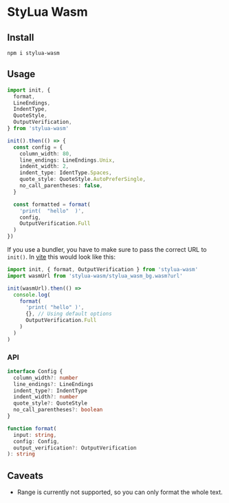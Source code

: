 # StyLua Wasm

## Install

```
npm i stylua-wasm
```

## Usage

```ts
import init, {
  format,
  LineEndings,
  IndentType,
  QuoteStyle,
  OutputVerification,
} from 'stylua-wasm'

init().then(() => {
  const config = {
    column_width: 80,
    line_endings: LineEndings.Unix,
    indent_width: 2,
    indent_type: IdentType.Spaces,
    quote_style: QuoteStyle.AutoPreferSingle,
    no_call_parentheses: false,
  }

  const formatted = format(
    'print(  "hello"  )',
    config,
    OutputVerification.Full
  )
})
```

If you use a bundler, you have to make sure to pass the correct URL to `init()`.
In [vite](https://vitejs.dev/) this would look like this:

```ts
import init, { format, OutputVerification } from 'stylua-wasm'
import wasmUrl from 'stylua-wasm/stylua_wasm_bg.wasm?url'

init(wasmUrl).then(() =>
  console.log(
    format(
      'print( "hello" )',
      {}, // Using default options
      OutputVerification.Full
    )
  )
)
```

### API

```ts
interface Config {
  column_width?: number
  line_endings?: LineEndings
  indent_type?: IndentType
  indent_width?: number
  quote_style?: QuoteStyle
  no_call_parentheses?: boolean
}

function format(
  input: string,
  config: Config,
  output_verification?: OutputVerification
): string
```

## Caveats

- Range is currently not supported, so you can only format the whole text.

